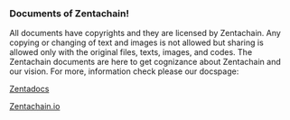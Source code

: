 ### Documents of Zentachain!

All documents have copyrights and they are licensed by Zentachain. Any copying or changing of text and images is not allowed but sharing is allowed only with the original files, texts, images, and codes.
The Zentachain documents are here to get cognizance about Zentachain and our vision.
For more, information check please our docspage:

[Zentadocs](https://)

[Zentachain.io](https://zentachain.io/)


